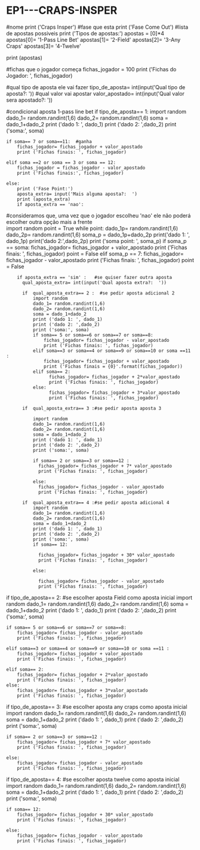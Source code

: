# EP1---CRAPS-INSPER
#nome
print ('Craps Insper') 
#fase que esta
print ('Fase Come Out') 
#lista de apostas possiveis
print ('Tipos de apostas:') 
apostas = [0]*4
apostas[0]= '1-Pass Line Bet'
apostas[1]= '2-Field'
apostas[2]= '3-Any Craps'
apostas[3]= '4-Twelve'

print (apostas)

#fichas que o jogador começa
fichas_jogador = 100 
print ('Fichas do Jogador: ', fichas_jogador)

#qual tipo de aposta ele vai fazer
tipo_de_aposta= int(input('Qual tipo de aposta?: ')) 
#qual valor vai apostar
valor_apostado= int(input('Qual valor sera apostado?: '))

#condicional aposta 1-pass line bet
if tipo_de_aposta== 1: 
    import random  
    dado_1= random.randint(1,6) 
    dado_2= random.randint(1,6)
    soma = dado_1+dado_2
    print ('dado 1: ', dado_1)
    print ('dado 2: ',dado_2)
    print ('soma:', soma)
    
    if soma== 7 or soma==11:  #ganha
        fichas_jogador= fichas_jogador + valor_apostado
        print ('Fichas finais: ', fichas_jogador)
        
    elif soma ==2 or soma == 3 or soma == 12:
        fichas_jogador = fichas_jogador - valor_apostado
        print ('Fichas finais:', fichas_jogador)
        
    else:
        print ('Fase Point:')
        aposta_extra= input('Mais alguma aposta?:  ')
        print (aposta_extra)
        if aposta_extra == 'nao':
#consideramos que, uma vez que o jogador escolheu 'nao' ele não poderá escolher outra opção mais a frente       
            import random
            point = True
            while point:
                dado_1p= random.randint(1,6)
                dado_2p= random.randint(1,6)
                soma_p = dado_1p+dado_2p
                print('dado 1: ', dado_1p)
                print('dado 2:',dado_2p)
                print ('soma point:  ', soma_p)
                if soma_p == soma:
                    fichas_jogador= fichas_jogador + valor_apostado
                    print ('Fichas finais: ', fichas_jogador)
                    point = False
                elif soma_p == 7:
                    fichas_jogador= fichas_jogador - valor_apostado
                    print ('Fichas finais: ', fichas_jogador)
                    point = False

        if aposta_extra == 'sim' :   #se quiser fazer outra aposta
          qual_aposta_extra= int(input('Qual aposta extra?:  '))
          
          if  qual_aposta_extra== 2 :  #se pedir aposta adicional 2
              import random 
              dado_1= random.randint(1,6)
              dado_2= random.randint(1,6)
              soma = dado_1+dado_2
              print ('dado 1: ', dado_1)
              print ('dado 2: ',dado_2)
              print ('soma:', soma)
              if soma== 5 or soma==6 or soma==7 or soma==8:
                  fichas_jogador= fichas_jogador - valor_apostado
                  print ('Fichas finais: ', fichas_jogador)
              elif soma==3 or soma==4 or soma==9 or soma==10 or soma ==11 :
                  fichas_jogador= fichas_jogador + valor_apostado
                  print ('Fichas finais = {0}'.format(fichas_jogador))
              elif soma== 2:
                    fichas_jogador= fichas_jogador + 2*valor_apostado
                    print ('Fichas finais: ', fichas_jogador)
              else:
                    fichas_jogador= fichas_jogador + 3*valor_apostado
                    print ('Fichas finais: ', fichas_jogador)
                    
          if  qual_aposta_extra== 3 :#se pedir aposta aposta 3
              
              import random 
              dado_1= random.randint(1,6)
              dado_2= random.randint(1,6)
              soma = dado_1+dado_2
              print ('dado 1: ', dado_1)
              print ('dado 2: ',dado_2)
              print ('soma:', soma)
              
              if soma== 2 or soma==3 or soma==12 :
                fichas_jogador= fichas_jogador + 7* valor_apostado
                print ('Fichas finais: ', fichas_jogador)
              
              else:
                fichas_jogador= fichas_jogador - valor_apostado
                print ('Fichas finais: ', fichas_jogador)
                
          if  qual_aposta_extra== 4 :#se pedir aposta adicional 4
              import random 
              dado_1= random.randint(1,6)
              dado_2= random.randint(1,6)
              soma = dado_1+dado_2
              print ('dado 1: ', dado_1)
              print ('dado 2: ',dado_2)
              print ('soma:', soma)
              if soma== 12:
                  
                fichas_jogador= fichas_jogador + 30* valor_apostado
                print ('Fichas finais: ', fichas_jogador)
                
              else:
                  
                fichas_jogador= fichas_jogador - valor_apostado
                print ('Fichas finais: ', fichas_jogador)
                
            
if tipo_de_aposta== 2:  #se escolher aposta Field como aposta inicial
    import random 
    dado_1= random.randint(1,6)
    dado_2= random.randint(1,6)
    soma = dado_1+dado_2
    print ('dado 1: ', dado_1)
    print ('dado 2: ',dado_2)
    print ('soma:', soma)
    
    if soma== 5 or soma==6 or soma==7 or soma==8:
        fichas_jogador= fichas_jogador - valor_apostado
        print ('Fichas finais: ', fichas_jogador)
        
    elif soma==3 or soma==4 or soma==9 or soma==10 or soma ==11 :
        fichas_jogador= fichas_jogador + valor_apostado
        print ('Fichas finais: ', fichas_jogador)
        
    elif soma== 2:
        fichas_jogador= fichas_jogador + 2*valor_apostado
        print ('Fichas finais: ', fichas_jogador)
    else:
        fichas_jogador= fichas_jogador + 3*valor_apostado
        print ('Fichas finais: ', fichas_jogador)
        
if tipo_de_aposta== 3:    #se escolher aposta any craps como aposta inicial
    import random 
    dado_1= random.randint(1,6)
    dado_2= random.randint(1,6)
    soma = dado_1+dado_2
    print ('dado 1: ', dado_1)
    print ('dado 2: ',dado_2)
    print ('soma:', soma)
    
    if soma== 2 or soma==3 or soma==12 :
        fichas_jogador= fichas_jogador + 7* valor_apostado
        print ('Fichas finais: ', fichas_jogador)
        
    else:
        fichas_jogador= fichas_jogador - valor_apostado
        print ('Fichas finais: ', fichas_jogador)
        
if tipo_de_aposta== 4:     #se escolher aposta twelve como aposta inicial
    import random 
    dado_1= random.randint(1,6)
    dado_2= random.randint(1,6)
    soma = dado_1+dado_2
    print ('dado 1: ', dado_1)
    print ('dado 2: ',dado_2)
    print ('soma:', soma)
    
    if soma== 12:
        fichas_jogador= fichas_jogador + 30* valor_apostado
        print ('Fichas finais: ', fichas_jogador)
        
    else:
        fichas_jogador= fichas_jogador - valor_apostado
        print ('Fichas finais: ', fichas_jogador)
